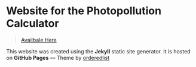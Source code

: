 # Website for the Photopollution Calculator

> [Availbale Here](https://conorcaseyc.github.io/)

This website was created using the **Jekyll** static site generator. It is hosted on **GitHub Pages** — Theme by [orderedlist](https://github.com/orderedlist)

